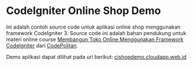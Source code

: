 # CodeIgniter Online Shop Demo

Ini adalah contoh source code untuk aplikasi online shop menggunakan framework CodeIgniter 3. Source code ini adalah bahan pendukung untuk materi online course [Membangun Toko Online Menggunakan Framework CodeIgniter](https://www.codepolitan.com/learn/membangun-toko-online-menggunakan-framework-codeigniter) dari [CodePolitan](https://www.codepolitan.com/).

Demo aplikasi dapat dilihat pada url berikut: [cishopdemo.cloudapp.web.id](http://cishopdemo.cloudapp.web.id/)